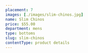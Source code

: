 ```yaml
---
placement: 7
images: [./images/slim-chinos.jpg]
name: Slim Chinos
price: $55.00
department: mens
type: bottoms
slug: slim-chinos
contentType: product details
---
```

